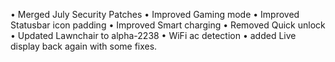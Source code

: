 • Merged July Security Patches 
• Improved Gaming mode 
• Improved Statusbar icon padding 
• Improved Smart charging 
• Removed Quick unlock 
• Updated Lawnchair to alpha-2238 
• WiFi ac detection
• added Live display back again with some fixes.
